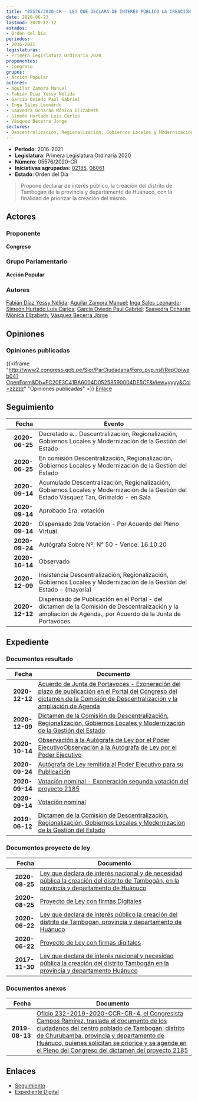 ```yaml
---
title: "05576/2020-CR - LEY QUE DECLARA DE INTERÉS PÚBLICO LA CREACIÓN DEL DISTRITO DE TAMBOGAN DE LA PROVINCIA Y DEPARTAMENTO DE HUÁNUCO"
date: 2020-06-23
lastmod: 2020-12-12
estados:
- Orden del Día
periodos:
- 2016-2021
legislaturas:
- Primera Legislatura Ordinaria 2020
proponentes:
- Congreso
grupos:
- Acción Popular
autores:
- Aguilar Zamora Manuel
- Fabián Díaz Yessy Nélida
- García Oviedo Paul Gabriel
- Inga Sales Leonardo
- Saavedra Ocharán Mónica Elizabeth
- Simeón Hurtado Luis Carlos
- Vásquez Becerra Jorge
sectores:
- Descentralización, Regionalización, Gobiernos Locales y Modernización de la Gestión del Estado
---
```

- **Periodo**: 2016-2021
- **Legislatura**: Primera Legislatura Ordinaria 2020
- **Número**: 05576/2020-CR
- **Iniciativas agrupadas**: [02185](../../02100/02185), [06061](../../06000/06061)
- **Estado**: Orden del Día

> Propone declarar de interés público, la creación del distrito de Tambogan de la provincia y departamento de Huánuco, con la finalidad de priorizar la creación del mismo.


## Actores

### Proponente

**Congreso**

### Grupo Parlamentario

**Acción Popular**

### Autores

[Fabián Díaz Yessy Nélida](mailto:mailto:yfabian@congreso.gob.pe); [Aguilar Zamora Manuel](mailto:mailto:maguilarz@congreso.gob.pe); [Inga Sales Leonardo](mailto:mailto:lingas@congreso.gob.pe); [Simeón Hurtado Luis Carlos](mailto:mailto:lsimeon@congreso.gob.pe); [García Oviedo Paul Gabriel](mailto:mailto:pgarcia@congreso.gob.pe); [Saavedra Ocharán Mónica Elizabeth](mailto:mailto:msaavedra@congreso.gob.pe); [Vásquez Becerra Jorge](mailto:mailto:jvasquezb@congreso.gob.pe)

## Opiniones

### Opiniones publicadas

{{<iframe "http://www2.congreso.gob.pe/Sicr/ParCiudadana/Foro_pvp.nsf/RepOpiweb04?OpenForm&Db=FC20E3C41BA6004D05258590004DE5CF&View=yyyy&Col=zzzzz" "Opiniones publicadas" >}}
[Enlace](http://www2.congreso.gob.pe/Sicr/ParCiudadana/Foro_pvp.nsf/RepOpiweb04?OpenForm&Db=FC20E3C41BA6004D05258590004DE5CF&View=yyyy&Col=zzzzz)


## Seguimiento

| Fecha | Evento |
|------:|--------|
| **2020-06-25** | Decretado a... Descentralización, Regionalización, Gobiernos Locales y Modernización de la Gestión del Estado |
| **2020-06-25** | En comisión Descentralización, Regionalización, Gobiernos Locales y Modernización de la Gestión del Estado |
| **2020-09-14** | Acumulado Descentralización, Regionalización, Gobiernos Locales y Modernización de la Gestión del Estado Vásquez Tan, Grimaldo - en Sala |
| **2020-09-14** | Aprobado 1ra. votación |
| **2020-09-14** | Dispensado 2da Votación - Por Acuerdo del Pleno Virtual |
| **2020-09-24** | Autógrafa Sobre Nº: N° 50 - Vence: 16.10.20 |
| **2020-10-14** | Observado |
| **2020-12-09** | Insistencia Descentralización, Regionalización, Gobiernos Locales y Modernización de la Gestión del Estado - (mayoría) |
| **2020-12-12** | Dispensado de Publicación en el Portal - del dictamen de la Comisión de Descentralización y la ampliación de Agenda., por Acuerdo de la Junta de Portavoces |

## Expediente

### Documentos resultado

| Fecha | Documento |
|------:|-----------|
| **2020-12-12** | [Acuerdo de Junta de Portavoces - Exoneración del plazo de publicación en el Portal del Congreso del dictamen de la Comisión de Descentralización y la ampliación de Agenda](http://www.leyes.congreso.gob.pe/Documentos/2016_2021/Acuerdos/Junta_Portavoces/AJP02185-20201212.pdf) |
| **2020-12-09** | [Dictamen de la Comisión de Descentralización, Regionalización, Gobiernos Locales y Modernización de la Gestión del Estado](http://www.leyes.congreso.gob.pe/Documentos/2016_2021/Dictamenes/Proyectos_de_Ley/02185DC08MAY20201209.pdf) |
| **2020-10-14** | [Observación a la Autógrafa de Ley por el Poder EjecutivoObservación a la Autógrafa de Ley por el Poder Ejecutivo](http://www.leyes.congreso.gob.pe/Documentos/2016_2021/Observacion_a_la_Autografa/OBAU02185-20201014.pdf) |
| **2020-09-24** | [Autógrafa de Ley remitida al Poder Ejecutivo para su Publicación](http://www.leyes.congreso.gob.pe/Documentos/2016_2021/Autografas/Ley_y_de_Resolucion_Legislativa/AU02185-20200924.pdf) |
| **2020-09-14** | [Votación nominal - Exoneración segunda votación del proyecto 2185](http://www.leyes.congreso.gob.pe/Documentos/2016_2021/Asistencia_y_Votacion/Proyectos_de_Ley/Votacion_Nominal/VNESV02185-20200914.pdf) |
| **2020-09-14** | [Votación nominal](http://www.leyes.congreso.gob.pe/Documentos/2016_2021/Asistencia_y_Votacion/Proyectos_de_Ley/Votacion_Nominal/VN02185-20200914.pdf) |
| **2019-06-12** | [Dictamen de la Comisión de Descentralización, Regionalización, Gobiernos Locales y Modernización de la Gestión del Estado](http://www.leyes.congreso.gob.pe/Documentos/2016_2021/Dictamenes/Proyectos_de_Ley/02185DC08MAY20190612.pdf) |

### Documentos proyecto de ley

| Fecha | Documento |
|------:|-----------|
| **2020-08-25** | [Ley que declara de interés nacional y de necesidad pública la creación del distrito de Tambogán, en la provincia y departamento de Huánuco](http://www.leyes.congreso.gob.pe/Documentos/2016_2021/Proyectos_de_Ley_y_de_Resoluciones_Legislativas/PL06061-20200825.pdf) |
| **2020-08-25** | [Proyecto de Ley con firmas Digitales](http://www.leyes.congreso.gob.pe/Documentos/2016_2021/Proyectos_de_Ley_y_de_Resoluciones_Legislativas/Proyectos_Firmas_digitales/PL06061.pdf) |
| **2020-06-22** | [Ley que declara de interés público la creación del distrito de Tambogan, provincia y departamento de Huánuco](http://www.leyes.congreso.gob.pe/Documentos/2016_2021/Proyectos_de_Ley_y_de_Resoluciones_Legislativas/PL05576-20200622.pdf) |
| **2020-06-22** | [Proyecto de Ley con firmas digitales](http://www.leyes.congreso.gob.pe/Documentos/2016_2021/Proyectos_de_Ley_y_de_Resoluciones_Legislativas/Proyectos_Firmas_digitales/PL05576.pdf) |
| **2017-11-30** | [Ley que declara de interés nacional y necesidad pública la creación del distrito Tambogán en la provincia y departamento Huánuco](http://www.leyes.congreso.gob.pe/Documentos/2016_2021/Proyectos_de_Ley_y_de_Resoluciones_Legislativas/PL0218520171130..pdf) |

### Documentos anexos

| Fecha | Documento |
|------:|-----------|
| **2019-08-13** | [Oficio 232-2019-2020-CCR-CR-4, el Congresista Campos Ramírez, traslada el documento de los ciudadanos del centro poblado de Tambogan, distrito de Churubamba, provincia y departamento de Huánuco, quienes solicitan se priorice y se agende en el Pleno del Congreso del dictamen del proyecto 2185](http://www.leyes.congreso.gob.pe/Documentos/2016_2021/Oficios/Congresistas/OFICIO-232-2019-2020-CCR-CR-4.pdf) |

## Enlaces

- [Seguimiento](http://www2.congreso.gob.pe/Sicr/TraDocEstProc/CLProLey2016.nsf/f7fff46988ca05b1052578e100829cc7/e4591e4d342f60af05258590005bb55e?OpenDocument)
- [Expediente Digital](http://www2.congreso.gob.pe/Sicr/TraDocEstProc/Expvirt_2011.nsf/visbusqptramdoc1621/05576?opendocument)

